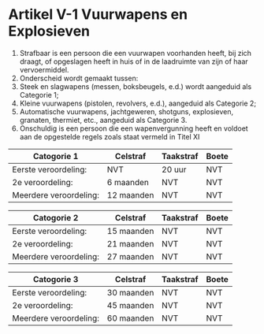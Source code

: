 # Artikel V-1 Vuurwapens en Explosieven

1. Strafbaar is een persoon die een vuurwapen voorhanden heeft, bij zich draagt, of opgeslagen heeft in huis of in de laadruimte van zijn of haar vervoermiddel.
2. Onderscheid wordt gemaakt tussen:
3. Steek en slagwapens (messen, boksbeugels, e.d.) wordt aangeduid als Categorie 1;
4. Kleine vuurwapens (pistolen, revolvers, e.d.), aangeduid als Categorie 2;
5. Automatische vuurwapens, jachtgeweren, shotguns, explosieven, granaten, thermiet, etc., aangeduid als Categorie 3.
6. Onschuldig is een persoon die een wapenvergunning heeft en voldoet aan de opgestelde regels zoals staat vermeld in Titel XI

| Catogorie 1 | Celstraf    | Taakstraf                     | Boete |
| ----------- | -------------| ------------------------------------ | ------------ |
| Eerste veroordeling:|   NVT    | 20 uur | NVT  |
| 2e veroordeling:     | 6 maanden | NVT | NVT  |
| Meerdere veroordeling:|  12 maanden | NVT | NVT  |

| Catogorie 2 | Celstraf    | Taakstraf                     | Boete |
| ----------- | -------------| ------------------------------------ | ------------ |
| Eerste veroordeling:|   15 maanden    | NVT | NVT  |
| 2e veroordeling:     | 21 maanden | NVT | NVT  |
| Meerdere veroordeling:|  27 maanden | NVT | NVT  |

| Catogorie 3 | Celstraf    | Taakstraf                     | Boete |
| ----------- | -------------| ------------------------------------ | ------------ |
| Eerste veroordeling:|   30 maanden    | NVT | NVT  |
| 2e veroordeling:     | 45 maanden | NVT | NVT  |
| Meerdere veroordeling:|  60 maanden | NVT | NVT  |